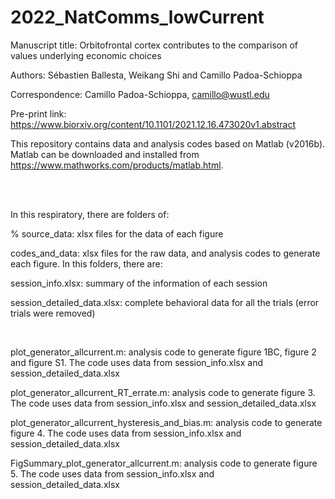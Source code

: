 # 2022_NatComms_lowCurrent
Manuscript title: Orbitofrontal cortex contributes to the comparison of values underlying economic choices

Authors: Sébastien Ballesta, Weikang Shi and Camillo Padoa-Schioppa

Correspondence: Camillo Padoa-Schioppa, camillo@wustl.edu 

Pre-print link: https://www.biorxiv.org/content/10.1101/2021.12.16.473020v1.abstract

This repository contains data and analysis codes based on Matlab (v2016b). Matlab can be downloaded and installed from https://www.mathworks.com/products/matlab.html. 

<br>
<br>
	
In this respiratory, there are folders of:

% source_data: xlsx files for the data of each figure 

codes_and_data: xlsx files for the raw data, and analysis codes to generate each figure. In this folders, there are: 

session_info.xlsx: summary of the information of each session

session_detailed_data.xlsx: complete behavioral data for all the trials (error trials were removed)

<br>

plot_generator_allcurrent.m: analysis code to generate figure 1BC, figure 2 and figure S1. The code uses data from session_info.xlsx and session_detailed_data.xlsx

plot_generator_allcurrent_RT_errate.m: analysis code to generate figure 3. The code uses data from session_info.xlsx and session_detailed_data.xlsx
	
plot_generator_allcurrent_hysteresis_and_bias.m: analysis code to generate figure 4. The code uses data from session_info.xlsx and session_detailed_data.xlsx

FigSummary_plot_generator_allcurrent.m: analysis code to generate figure 5. The code uses data from session_info.xlsx and session_detailed_data.xlsx
    

  
